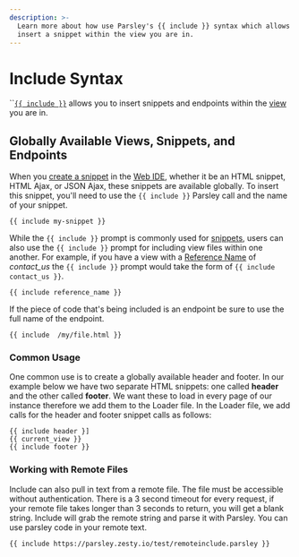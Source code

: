 ```yaml
---
description: >-
  Learn more about how use Parsley's {{ include }} syntax which allows you
  insert a snippet within the view you are in.
---
```


# Include Syntax

\`\`[`{{ include }}`](https://zesty.org/services/web-engine/introduction-to-parsley/parsley-index#include) allows you to insert snippets and endpoints within the [view](https://zesty.org/services/web-engine/view-templating#what-are-views) you are in.

## Globally Available Views, Snippets, and Endpoints

When you [create a snippet](https://zesty.org/guides/using-snippets#creating-snippets) in the [Web IDE](https://zesty.org/services/manager-ui/editor), whether it be an HTML snippet, HTML Ajax, or JSON Ajax, these snippets are available globally. To insert this snippet, you'll need to use the `{{ include }}` Parsley call and the name of your snippet.

```text
{{ include my-snippet }}
```

While the `{{ include }}` prompt is commonly used for [snippets](https://zesty.org/glossary#snippet), users can also use the `{{ include }}` prompt for including view files within one another. For example, if you have a view with a [Reference Name](https://zesty.org/glossary#parsley-reference-name) of _contact\_us_ the `{{ include }}` prompt would take the form of `{{ include contact_us }}`.

```text
{{ include reference_name }}
```

If the piece of code that's being included is an endpoint be sure to use the full name of the endpoint.

```text
{{ include  /my/file.html }}
```

### Common Usage

One common use is to create a globally available header and footer. In our example below we have two separate HTML snippets: one called **header** and the other called **footer**. We want these to load in every page of our instance therefore we add them to the Loader file. In the Loader file, we add calls for the header and footer snippet calls as follows:

```text
{{ include header }]
{{ current_view }}
{{ include footer }}
```

### Working with Remote Files

Include can also pull in text from a remote file. The file must be accessible without authentication. There is a 3 second timeout for every request, if your remote file takes longer than 3 seconds to return, you will get a blank string. Include will grab the remote string and parse it with Parsley. You can use parsley code in your remote text.

```text
{{ include https://parsley.zesty.io/test/remoteinclude.parsley }}
```

